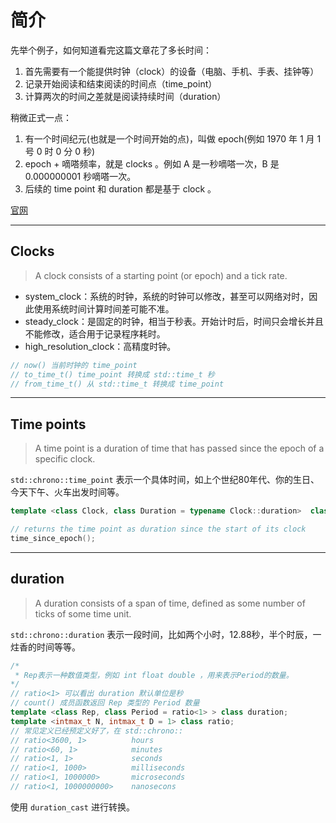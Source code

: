 # 简介
先举个例子，如何知道看完这篇文章花了多长时间：
1. 首先需要有一个能提供时钟（clock）的设备（电脑、手机、手表、挂钟等）
2. 记录开始阅读和结束阅读的时间点（time_point）
3. 计算两次的时间之差就是阅读持续时间（duration）

稍微正式一点：
1. 有一个时间纪元(也就是一个时间开始的点)，叫做 epoch(例如 1970 年 1 月 1 号 0 时 0 分 0 秒)
2. epoch + 嘀嗒频率，就是 clocks 。例如 A 是一秒嘀嗒一次，B 是 0.000000001 秒嘀嗒一次。
3. 后续的 time point 和 duration 都是基于 clock 。

[官网](https://en.cppreference.com/w/cpp/chrono)


----


## Clocks
> A clock consists of a starting point (or epoch) and a tick rate. 

- system_clock：系统的时钟，系统的时钟可以修改，甚至可以网络对时，因此使用系统时间计算时间差可能不准。
- steady_clock：是固定的时钟，相当于秒表。开始计时后，时间只会增长并且不能修改，适合用于记录程序耗时。
- high_resolution_clock：高精度时钟。

```c++
// now() 当前时钟的 time_point
// to_time_t() time_point 转换成 std::time_t 秒
// from_time_t() 从 std::time_t 转换成 time_point
```


-----


## Time points
> A time point is a duration of time that has passed since the epoch of a specific clock.

`std::chrono::time_point` 表示一个具体时间，如上个世纪80年代、你的生日、今天下午、火车出发时间等。
```c++
template <class Clock, class Duration = typename Clock::duration>  class time_point;

// returns the time point as duration since the start of its clock
time_since_epoch();
```


----


## duration
> A duration consists of a span of time, defined as some number of ticks of some time unit.

`std::chrono::duration` 表示一段时间，比如两个小时，12.88秒，半个时辰，一炷香的时间等等。
```c++
/*
 * Rep表示一种数值类型，例如 int float double ，用来表示Period的数量。
*/
// ratio<1> 可以看出 duration 默认单位是秒
// count() 成员函数返回 Rep 类型的 Period 数量
template <class Rep, class Period = ratio<1> > class duration;
template <intmax_t N, intmax_t D = 1> class ratio;
// 常见定义已经预定义好了，在 std::chrono::
// ratio<3600, 1>          hours
// ratio<60, 1>            minutes
// ratio<1, 1>             seconds
// ratio<1, 1000>          milliseconds
// ratio<1, 1000000>       microseconds
// ratio<1, 1000000000>    nanosecons
```
使用 `duration_cast` 进行转换。
